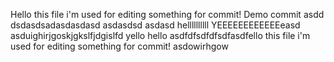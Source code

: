 Hello this file i'm used for editing something for commit!
Demo commit
asdd
dsdasdsadasdasdasd
asdasdsd
asdasd
hellllllllll
YEEEEEEEEEEEEeasd
asduighirjgoskjgkslfjdgislfd
yello hello
asdfdfsdfdfsdfasdfello this file i'm used for editing something for commit!
asdowirhgow
